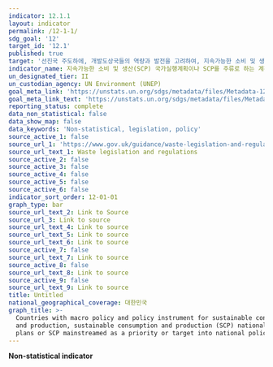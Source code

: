 ```yaml
---
indicator: 12.1.1
layout: indicator
permalink: /12-1-1/
sdg_goal: '12'
target_id: '12.1'
published: true
target: '선진국 주도하에, 개발도상국들의 역량과 발전을 고려하여, 지속가능한 소비 및 생산에 대한 10년 주기 프로그램 이행'
indicator_name: 지속가능한 소비 및 생산(SCP) 국가실행계획이나 SCP를 주류로 하는 계획을 갖고 있는 국가 수
un_designated_tier: II
un_custodian_agency: UN Environment (UNEP)
goal_meta_link: 'https://unstats.un.org/sdgs/metadata/files/Metadata-12-01-01.pdf'
goal_meta_link_text: 'https://unstats.un.org/sdgs/metadata/files/Metadata-12-01-01.pdf'
reporting_status: complete
data_non_statistical: false
data_show_map: false
data_keywords: 'Non-statistical, legislation, policy'
source_active_1: false
source_url_1: 'https://www.gov.uk/guidance/waste-legislation-and-regulations'
source_url_text_1: Waste legislation and regulations
source_active_2: false
source_active_3: false
source_active_4: false
source_active_5: false
source_active_6: false
indicator_sort_order: 12-01-01
graph_type: bar
source_url_text_2: Link to Source
source_url_3: Link to source
source_url_text_4: Link to source
source_url_text_5: Link to source
source_url_text_6: Link to source
source_active_7: false
source_url_text_7: Link to source
source_active_8: false
source_url_text_8: Link to source
source_active_9: false
source_url_text_9: Link to source
title: Untitled
national_geographical_coverage: 대한민국
graph_title: >-
  Countries with macro policy and policy instrument for sustainable consumption
  and production, sustainable consumption and production (SCP) national action
  plans or SCP mainstreamed as a priority or target into national policies
---
```

**Non-statistical indicator**
